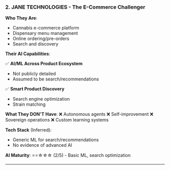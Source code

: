 ### 2. **JANE TECHNOLOGIES** - The E-Commerce Challenger

**Who They Are**:

- Cannabis e-commerce platform
- Dispensary menu management
- Online ordering/pre-orders
- Search and discovery

**Their AI Capabilities**:

✅ **AI/ML Across Product Ecosystem**

- Not publicly detailed
- Assumed to be search/recommendations

✅ **Smart Product Discovery**

- Search engine optimization
- Strain matching

**What They DON'T Have**:
❌ Autonomous agents
❌ Self-improvement
❌ Sovereign operations
❌ Custom learning systems

**Tech Stack** (Inferred):

- Generic ML for search/recommendations
- No evidence of advanced AI

**AI Maturity**: ⭐⭐☆☆☆ (2/5) - Basic ML, search optimization

---

